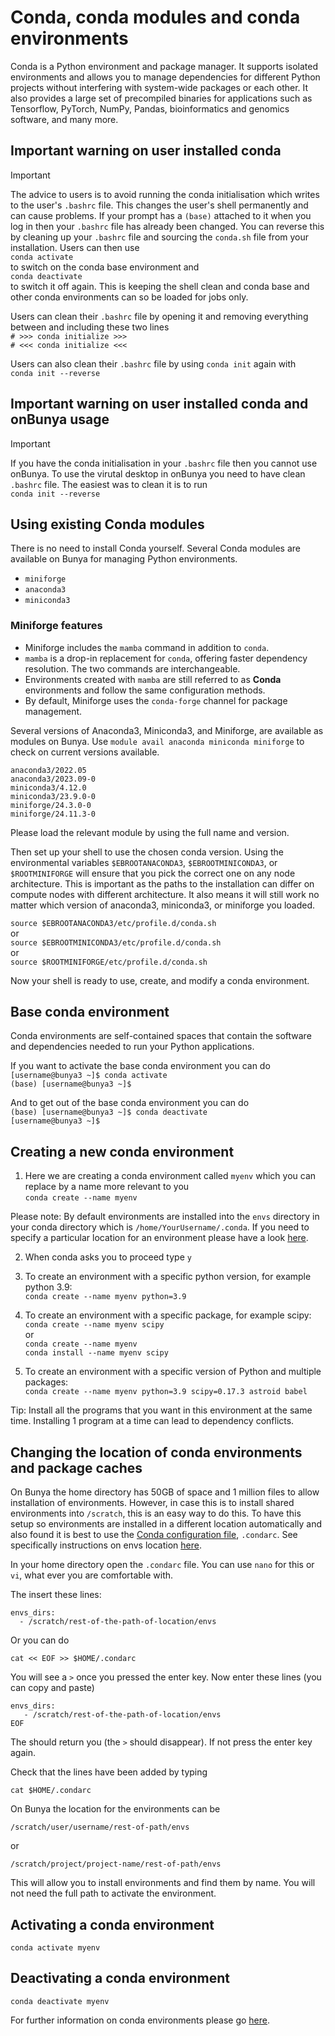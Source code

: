 # Conda, conda modules and conda environments

Conda is a Python environment and package manager. It supports isolated environments and allows you to manage dependencies for different Python projects
without interfering with system-wide packages or each other. It also provides a large set of precompiled binaries for applications such as Tensorflow, PyTorch,
NumPy, Pandas, bioinformatics and genomics software, and many more.

## Important warning on user installed conda

>[!IMPORTANT]
>The advice to users is to avoid running the conda initialisation which writes to the user's `.bashrc` file. This changes the user's shell permanently and can cause problems. If your prompt has a `(base)` attached to it when you log in then your `.bashrc` file has already been changed. You can reverse this by cleaning up your `.bashrc` file and sourcing the `conda.sh` file from your installation. Users can then use<br>
>`conda activate`<br> 
>to switch on the conda base environment and<br>
>`conda deactivate` <br>
>to switch it off again.
>This is keeping the shell clean and conda base and other conda environments can so be loaded for jobs only.
>
>Users can clean their `.bashrc` file by opening it and removing everything between and including these two lines<br>
>`# >>> conda initialize >>>`<br>
>`# <<< conda initialize <<<`<br>
>
>Users can also clean their `.bashrc` file by using `conda init` again with <br>
>`conda init --reverse`<br>


## Important warning on user installed conda and onBunya usage

>[!IMPORTANT]
>If you have the conda initialisation in your `.bashrc` file then you cannot use onBunya. To use the virutal desktop in onBunya you need to have clean `.bashrc` file. The easiest was to clean it is to run <br>
>`conda init --reverse`<br>


## Using existing Conda modules

There is no need to install Conda yourself. Several Conda modules are available on Bunya for managing Python environments.

- `miniforge`
- `anaconda3`
- `miniconda3`
  

### Miniforge features
- Miniforge includes the `mamba` command in addition to `conda`.
- `mamba` is a drop-in replacement for `conda`, offering faster dependency resolution. The two commands are interchangeable.
- Environments created with `mamba` are still referred to as **Conda** environments and follow the same configuration methods.
- By default, Miniforge uses the `conda-forge` channel for package management.  

Several versions of Anaconda3, Miniconda3, and Miniforge, are available as modules on Bunya. Use 
`module avail anaconda miniconda miniforge` 
to check on current versions available.


```
anaconda3/2022.05
anaconda3/2023.09-0
miniconda3/4.12.0
miniconda3/23.9.0-0
miniforge/24.3.0-0
miniforge/24.11.3-0
```

Please load the relevant module by using the full name and version.

Then set up your shell to use the chosen conda version. Using the environmental variables `$EBROOTANACONDA3`, `$EBROOTMINICONDA3`, or `$ROOTMINIFORGE` will ensure that you pick the correct one on any node architecture. This is important as the paths to the installation can differ on compute nodes with different architecture. It also means it will still work no matter which version of anaconda3, miniconda3, or miniforge you loaded.

`source $EBROOTANACONDA3/etc/profile.d/conda.sh`<br>
or<br>
`source $EBROOTMINICONDA3/etc/profile.d/conda.sh`<br>
or<br>
`source $ROOTMINIFORGE/etc/profile.d/conda.sh`<br>

Now your shell is ready to use, create, and modify a conda environment.


## Base conda environment

Conda environments are self-contained spaces that contain the software and dependencies needed to run your Python applications.

If you want to activate the base conda environment you can do<br>
`[username@bunya3 ~]$ conda activate`<br>
`(base) [username@bunya3 ~]$`<br> 

And to get out of the base conda environment you can do<br>
`(base) [username@bunya3 ~]$ conda deactivate`<br>
`[username@bunya3 ~]$`<br>


## Creating a new conda environment

1. Here we are creating a conda environment called `myenv` which you can replace by a name more relevant to you<br>
`conda create --name myenv`

Please note: By default environments are installed into the `envs` directory in your conda directory which is `/home/YourUsername/.conda`. If you need to specify a particular location for an environment please have a look [here](https://conda.io/projects/conda/en/latest/user-guide/tasks/manage-environments.html#specifying-location).

2. When conda asks you to proceed type `y`

3. To create an environment with a specific python version, for example python 3.9:<br>
`conda create --name myenv python=3.9`

4. To create an environment with a specific package, for example scipy:<br>
`conda create --name myenv scipy`<br>
or<br>
`conda create --name myenv`<br>
`conda install --name myenv scipy`<br>

5.  To create an environment with a specific version of Python and multiple packages:<br>
`conda create --name myenv python=3.9 scipy=0.17.3 astroid babel`

Tip: Install all the programs that you want in this environment at the same time. Installing 1 program at a time can lead to dependency conflicts.

## Changing the location of conda environments and package caches

On Bunya the home directory has 50GB of space and 1 million files to allow installation of environments. However, in case this is to install shared environments into `/scratch`, this is an easy way to do this. To have this setup so environments are installed in a different location automatically and also found it is best to use the [Conda configuration file](https://docs.conda.io/projects/conda/en/latest/user-guide/configuration/use-condarc.html), `.condarc`. See specifically instructions on envs location [here](https://docs.conda.io/projects/conda/en/latest/user-guide/configuration/use-condarc.html#specify-environment-directories-envs-dirs).

In your home directory open the `.condarc` file. You can use `nano` for this or `vi`, what ever you are comfortable with.

The insert these lines:

```
envs_dirs:
  - /scratch/rest-of-the-path-of-location/envs
```
Or you can do 

```
cat << EOF >> $HOME/.condarc

```
You will see a `>` once you pressed the enter key. Now enter these lines (you can copy and paste)

```
envs_dirs:
   - /scratch/rest-of-the-path-of-location/envs
EOF

```
The should return you (the `>` should disappear). If not press the enter key again.

Check that the lines have been added by typing

`cat $HOME/.condarc`

On Bunya the location for the environments can be

`/scratch/user/username/rest-of-path/envs`

or

`/scratch/project/project-name/rest-of-path/envs`

This will allow you to install environments and find them by name. You will not need the full path to activate the environment.

## Activating a conda environment

`conda activate myenv`

## Deactivating a conda environment

`conda deactivate myenv`

For further information on conda environments please go [here](https://conda.io/projects/conda/en/latest/user-guide/tasks/manage-environments.html#).












